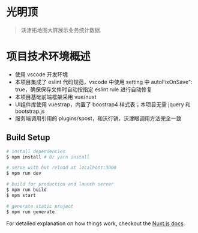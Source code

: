 # 光明顶 

> 沃津拓地图大屏展示业务统计数据

# 项目技术环境概述 

* 使用 vscode 开发环境
* 本项目集成了 eslint 代码规范，vscode 中使用 setting 中 autoFixOnSave": true，确保保存文件时自动按指定 eslint rule 进行自动修复
* 本项目基础前端框架采用 vue/nuxt
* UI组件库使用 vuestrap，内置了 boostrap4 样式表；本项目无需 jquery 和 bootstrap.js
* 服务端调用引用的 plugins/spost，和沃行销，沃津眼调用方法完全一致

## Build Setup

``` bash
# install dependencies
$ npm install # Or yarn install

# serve with hot reload at localhost:3000
$ npm run dev

# build for production and launch server
$ npm run build
$ npm start

# generate static project
$ npm run generate
```

For detailed explanation on how things work, checkout the [Nuxt.js docs](https://github.com/nuxt/nuxt.js).
